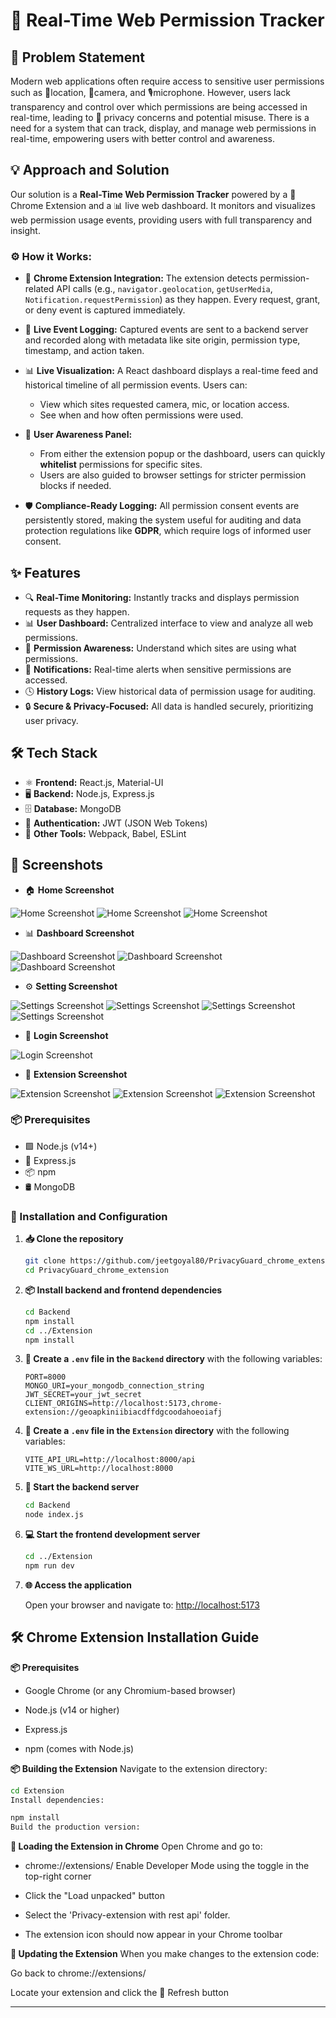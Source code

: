 #  🔐 Real-Time Web Permission Tracker

##  🧩 Problem Statement

Modern web applications often require access to sensitive user permissions such as 📍location, 🎥camera, and 🎙️microphone. However, users lack transparency and control over which permissions are being accessed in real-time, leading to 🛑 privacy concerns and potential misuse. There is a need for a system that can track, display, and manage web permissions in real-time, empowering users with better control and awareness.

##  💡 Approach and Solution

Our solution is a **Real-Time Web Permission Tracker** powered by a 🧩 Chrome Extension and a 📊 live web dashboard. It monitors and visualizes web permission usage events, providing users with full transparency and insight.

### ⚙️ How it Works:

-  🧩 **Chrome Extension Integration:** The extension detects permission-related API calls (e.g., `navigator.geolocation`, `getUserMedia`, `Notification.requestPermission`) as they happen. Every request, grant, or deny event is captured immediately.

- 📝 **Live Event Logging:** Captured events are sent to a backend server and recorded along with metadata like site origin, permission type, timestamp, and action taken.

-  📊 **Live Visualization:** A React dashboard displays a real-time feed and historical timeline of all permission events. Users can:
    - View which sites requested camera, mic, or location access.
    - See when and how often permissions were used.
 

-  🧠 **User Awareness Panel:**
      - From either the extension popup or the dashboard, users can quickly **whitelist** permissions for specific sites.
      - Users are also guided to browser settings for stricter permission blocks if needed.

-  🛡️ **Compliance-Ready Logging:** All permission consent events are persistently stored, making the system useful for auditing and data protection regulations like **GDPR**, which require logs of informed user consent.

## ✨ Features

-  🔍 **Real-Time Monitoring:** Instantly tracks and displays permission requests as they happen.
-  📊 **User Dashboard:** Centralized interface to view and analyze all web permissions.
-  📡 **Permission Awareness:** Understand which sites are using what permissions.
-  🔔 **Notifications:** Real-time alerts when sensitive permissions are accessed.
-  🕓 **History Logs:** View historical data of permission usage for auditing.
-  🔒 **Secure & Privacy-Focused:** All data is handled securely, prioritizing user privacy.

##  🛠️ Tech Stack

-  ⚛️ **Frontend:** React.js, Material-UI  
-  🖥️ **Backend:** Node.js, Express.js  
-  🗄️ **Database:** MongoDB  
-  🔐 **Authentication:** JWT (JSON Web Tokens)  
-  🧰 **Other Tools:** Webpack, Babel, ESLint

##  📸 Screenshots

-  🏠 **Home Screenshot**
  
![Home Screenshot](./assets/home.png)
![Home Screenshot](./assets/home-mobile.png)
![Home Screenshot](./assets/home2-mobile.png)

-  📊 **Dashboard Screenshot**
  
![Dashboard Screenshot](./assets/permission-dashboard.png)
![Dashboard Screenshot](./assets/permission-dashboard-mobile.png)
![Dashboard Screenshot](./assets/permission-dashboard-mobile2.png)

- ⚙️ **Setting Screenshot**
  
![Settings Screenshot](./assets/settings-edit-profile.png)
![Settings Screenshot](./assets/settings-profile-overview.png)
![Settings Screenshot](./assets/settings-edit-profile-mobile.png)
![Settings Screenshot](./assets/profile-updated.png)

-  🔐 **Login Screenshot**
  
![Login Screenshot](./assets/login-page.png)

-  🧩 **Extension Screenshot**
  
![Extension Screenshot](./assets/extension.jpeg)
![Extension Screenshot](./assets/extension1.jpeg)
![Extension Screenshot](./assets/extension2.jpeg)



###  📦 Prerequisites

- 🟩 Node.js (v14+)
- 🚀 Express.js
- 📦 npm
- 🛢️ MongoDB

###  🧪 Installation and Configuration

1. **📥 Clone the repository**

   ```bash
   git clone https://github.com/jeetgoyal80/PrivacyGuard_chrome_extension
   cd PrivacyGuard_chrome_extension


2. **📦 Install backend and frontend dependencies**

   ```bash
   cd Backend
   npm install
   cd ../Extension
   npm install
   ```

3. **🔐 Create a `.env` file in the `Backend` directory** with the following variables:

   ```env
   PORT=8000
   MONGO_URI=your_mongodb_connection_string
   JWT_SECRET=your_jwt_secret
   CLIENT_ORIGINS=http://localhost:5173,chrome-extension://geoapkiniibiacdffdgcoodahoeoiafj
   ```

4. **🔐 Create a `.env` file in the `Extension` directory** with the following variables:

   ```env
   VITE_API_URL=http://localhost:8000/api
   VITE_WS_URL=http://localhost:8000
   ```

5. **🚀 Start the backend server**

   ```bash
   cd Backend
   node index.js
   ```

6. **💻 Start the frontend development server**

   ```bash
   cd ../Extension
   npm run dev
   ```

7. **🌐 Access the application**

   Open your browser and navigate to: [http://localhost:5173](http://localhost:5173)


## 🛠️ Chrome Extension Installation Guide
**📦 Prerequisites**
- Google Chrome (or any Chromium-based browser)

- Node.js (v14 or higher)

- Express.js

- npm (comes with Node.js)

**📦 Building the Extension**
Navigate to the extension directory:

```bash
cd Extension
Install dependencies:
```

```bash
npm install
Build the production version:
```

**🧩 Loading the Extension in Chrome**
Open Chrome and go to:

- chrome://extensions/
Enable Developer Mode using the toggle in the top-right corner

- Click the "Load unpacked" button

- Select the 'Privacy-extension with rest api' folder.

- The extension icon should now appear in your Chrome toolbar

**🔄 Updating the Extension**
When you make changes to the extension code:

Go back to chrome://extensions/

Locate your extension and click the 🔄 Refresh button


---

